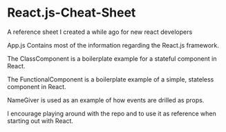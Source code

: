 # React.js-Cheat-Sheet

A reference sheet I created a while ago for new react developers

App.js Contains most of the information regarding the React.js framework.

The ClassComponent is a boilerplate example for a stateful component in React.

The FunctionalComponent is a boilerplate example of a simple, stateless component in React.

NameGiver is used as an example of how events are drilled as props.

I encourage playing around with the repo and to use it as reference when starting out with React.
